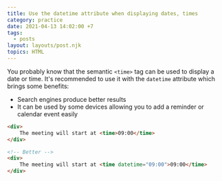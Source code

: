 ```yaml
---
title: Use the datetime attribute when displaying dates, times
category: practice
date: 2021-04-13 14:02:00 +7
tags:
  - posts
layout: layouts/post.njk
topics: HTML
---
```


You probably know that the semantic `<time>` tag can be used to display a date or time. It's recommended to use it with the `datetime` attribute which brings some benefits:

* Search engines produce better results
* It can be used by some devices allowing you to add a reminder or calendar event easily

```html
<div>
    The meeting will start at <time>09:00</time>
</div>

<!-- Better -->
<div>
    The meeting will start at <time datetime="09:00">09:00</time>
</div>
```